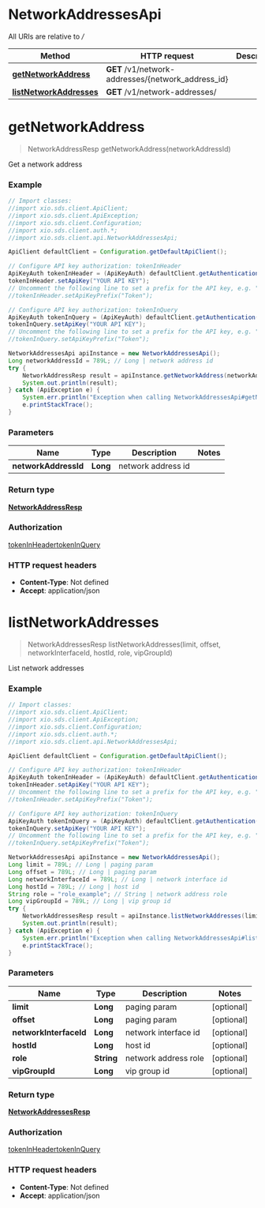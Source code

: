 # NetworkAddressesApi

All URIs are relative to */*

Method | HTTP request | Description
------------- | ------------- | -------------
[**getNetworkAddress**](NetworkAddressesApi.md#getNetworkAddress) | **GET** /v1/network-addresses/{network_address_id} | 
[**listNetworkAddresses**](NetworkAddressesApi.md#listNetworkAddresses) | **GET** /v1/network-addresses/ | 

<a name="getNetworkAddress"></a>
# **getNetworkAddress**
> NetworkAddressResp getNetworkAddress(networkAddressId)



Get a network address

### Example
```java
// Import classes:
//import xio.sds.client.ApiClient;
//import xio.sds.client.ApiException;
//import xio.sds.client.Configuration;
//import xio.sds.client.auth.*;
//import xio.sds.client.api.NetworkAddressesApi;

ApiClient defaultClient = Configuration.getDefaultApiClient();

// Configure API key authorization: tokenInHeader
ApiKeyAuth tokenInHeader = (ApiKeyAuth) defaultClient.getAuthentication("tokenInHeader");
tokenInHeader.setApiKey("YOUR API KEY");
// Uncomment the following line to set a prefix for the API key, e.g. "Token" (defaults to null)
//tokenInHeader.setApiKeyPrefix("Token");

// Configure API key authorization: tokenInQuery
ApiKeyAuth tokenInQuery = (ApiKeyAuth) defaultClient.getAuthentication("tokenInQuery");
tokenInQuery.setApiKey("YOUR API KEY");
// Uncomment the following line to set a prefix for the API key, e.g. "Token" (defaults to null)
//tokenInQuery.setApiKeyPrefix("Token");

NetworkAddressesApi apiInstance = new NetworkAddressesApi();
Long networkAddressId = 789L; // Long | network address id
try {
    NetworkAddressResp result = apiInstance.getNetworkAddress(networkAddressId);
    System.out.println(result);
} catch (ApiException e) {
    System.err.println("Exception when calling NetworkAddressesApi#getNetworkAddress");
    e.printStackTrace();
}
```

### Parameters

Name | Type | Description  | Notes
------------- | ------------- | ------------- | -------------
 **networkAddressId** | **Long**| network address id |

### Return type

[**NetworkAddressResp**](NetworkAddressResp.md)

### Authorization

[tokenInHeader](../README.md#tokenInHeader)[tokenInQuery](../README.md#tokenInQuery)

### HTTP request headers

 - **Content-Type**: Not defined
 - **Accept**: application/json

<a name="listNetworkAddresses"></a>
# **listNetworkAddresses**
> NetworkAddressesResp listNetworkAddresses(limit, offset, networkInterfaceId, hostId, role, vipGroupId)



List network addresses

### Example
```java
// Import classes:
//import xio.sds.client.ApiClient;
//import xio.sds.client.ApiException;
//import xio.sds.client.Configuration;
//import xio.sds.client.auth.*;
//import xio.sds.client.api.NetworkAddressesApi;

ApiClient defaultClient = Configuration.getDefaultApiClient();

// Configure API key authorization: tokenInHeader
ApiKeyAuth tokenInHeader = (ApiKeyAuth) defaultClient.getAuthentication("tokenInHeader");
tokenInHeader.setApiKey("YOUR API KEY");
// Uncomment the following line to set a prefix for the API key, e.g. "Token" (defaults to null)
//tokenInHeader.setApiKeyPrefix("Token");

// Configure API key authorization: tokenInQuery
ApiKeyAuth tokenInQuery = (ApiKeyAuth) defaultClient.getAuthentication("tokenInQuery");
tokenInQuery.setApiKey("YOUR API KEY");
// Uncomment the following line to set a prefix for the API key, e.g. "Token" (defaults to null)
//tokenInQuery.setApiKeyPrefix("Token");

NetworkAddressesApi apiInstance = new NetworkAddressesApi();
Long limit = 789L; // Long | paging param
Long offset = 789L; // Long | paging param
Long networkInterfaceId = 789L; // Long | network interface id
Long hostId = 789L; // Long | host id
String role = "role_example"; // String | network address role
Long vipGroupId = 789L; // Long | vip group id
try {
    NetworkAddressesResp result = apiInstance.listNetworkAddresses(limit, offset, networkInterfaceId, hostId, role, vipGroupId);
    System.out.println(result);
} catch (ApiException e) {
    System.err.println("Exception when calling NetworkAddressesApi#listNetworkAddresses");
    e.printStackTrace();
}
```

### Parameters

Name | Type | Description  | Notes
------------- | ------------- | ------------- | -------------
 **limit** | **Long**| paging param | [optional]
 **offset** | **Long**| paging param | [optional]
 **networkInterfaceId** | **Long**| network interface id | [optional]
 **hostId** | **Long**| host id | [optional]
 **role** | **String**| network address role | [optional]
 **vipGroupId** | **Long**| vip group id | [optional]

### Return type

[**NetworkAddressesResp**](NetworkAddressesResp.md)

### Authorization

[tokenInHeader](../README.md#tokenInHeader)[tokenInQuery](../README.md#tokenInQuery)

### HTTP request headers

 - **Content-Type**: Not defined
 - **Accept**: application/json

